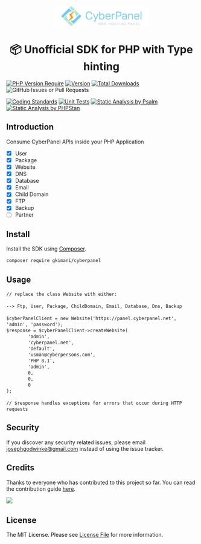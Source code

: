 <p align="center"><img src="/art/cyberpanel.png" width="50%" alt="cyberpanel-logo"></p>

<h1 align="center">📦 Unofficial SDK for PHP with Type hinting</h1>

[![PHP Version Require](http://poser.pugx.org/gkimani/cyberpanel/require/php)](https://packagist.org/packages/gkimani/cyberpanel)
[![Version](http://poser.pugx.org/gkimani/cyberpanel/version)](https://packagist.org/packages/gkimani/cyberpanel)
[![Total Downloads](http://poser.pugx.org/gkimani/cyberpanel/downloads)](https://packagist.org/packages/gkimani/cyberpanel)
![GitHub Issues or Pull Requests](https://img.shields.io/github/issues/josephgodwinkimani/cyberpanel-php)

[![Coding Standards](https://github.com/josephgodwinkimani/cyberpanel-php/actions/workflows/styles.yml/badge.svg)](https://github.com/josephgodwinkimani/cyberpanel-php/actions/workflows/styles.yml)
[![Unit Tests](https://github.com/josephgodwinkimani/cyberpanel-php/actions/workflows/tests.yml/badge.svg)](https://github.com/josephgodwinkimani/cyberpanel-php/actions/workflows/tests.yml)
[![Static Analysis by Psalm](https://github.com/josephgodwinkimani/cyberpanel-php/actions/workflows/psalm.yml/badge.svg)](https://github.com/josephgodwinkimani/cyberpanel-php/actions/workflows/psalm.yml)
[![Static Analysis by PHPStan](https://github.com/josephgodwinkimani/cyberpanel-php/actions/workflows/phpstan.yml/badge.svg)](https://github.com/josephgodwinkimani/cyberpanel-php/actions/workflows/phpstan.yml)


## Introduction

Consume CyberPanel APIs inside your PHP Application

- [x] User
- [x] Package
- [x] Website
- [x] DNS
- [x] Database
- [x] Email
- [x] Child Domain
- [x] FTP
- [x] Backup
- [ ] Partner 

## Install

Install the SDK using [Composer](https://getcomposer.org/).

```bash
composer require gkimani/cyberpanel
```

## Usage

```
// replace the class Website with either: 

--> Ftp, User, Package, ChildDomain, Email, Database, Dns, Backup

$cyberPanelClient = new Website('https://panel.cyberpanel.net', 'admin', 'password');
$response = $cyberPanelClient->createWebsite(
        'admin', 
        'cyberpanel.net',
        'Default',
        'usman@cyberpersons.com',
        'PHP 8.1',
        'admin',
        0,
        0,
        0
);

// $response handles exceptions for errors that occur during HTTP requests

```

## Security

If you discover any security related issues, please email josephgodwinke@gmail.com instead of using the issue tracker.

## Credits

Thanks to everyone who has contributed to this project so far. You can read the contribution guide [here](.github/CONTRIBUTING.md).

<a href="https://github.com/josephgodwinkimani/cyberpanel-php/graphs/contributors">
  <img src="https://contrib.rocks/image?repo=josephgodwinkimani/cyberpanel-php" />
</a>

## License

The MIT License. Please see [License File](LICENSE.md) for more information.